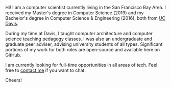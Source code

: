 Hi!
I am a computer scientist currently living in the San Francisco Bay Area.
I received my Master's degree in Computer Science (2019) and my Bachelor's degree in Computer Science & Engineering (2016), both from [UC Davis](https://cs.ucdavis.edu/).

During my time at Davis, I taught computer architecture and computer science teaching pedagogy classes.
I was also an undergraduate and graduate peer adviser, advising university students of all types.
Significant portions of my work for both roles are open-source and available here on GitHub.

I am currently looking for full-time opportunities in all areas of tech.
Feel free to [contact me](https://perona.dev/contact/) if you want to chat.

Cheers!
